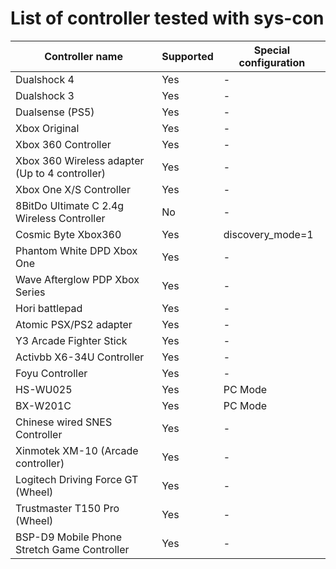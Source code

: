 # List of controller tested with sys-con
| Controller name         | Supported | Special configuration |
|-------------------------|-----------|-----------------------|
| Dualshock 4 | Yes | - |
| Dualshock 3 | Yes | - |
| Dualsense (PS5) | Yes | - |
| Xbox Original | Yes | - |
| Xbox 360 Controller | Yes | - |
| Xbox 360 Wireless adapter (Up to 4 controller) | Yes | - |
| Xbox One X/S Controller | Yes | - |
| 8BitDo Ultimate C 2.4g Wireless Controller  | No | - |
| Cosmic Byte Xbox360 | Yes | discovery_mode=1 |
| Phantom White DPD Xbox One | Yes | - |
| Wave Afterglow PDP Xbox Series | Yes | - |
| Hori battlepad | Yes | - |
| Atomic PSX/PS2 adapter | Yes | - |
| Y3 Arcade Fighter Stick | Yes | - |
| Activbb X6-34U Controller | Yes | - |
| Foyu Controller | Yes | - |
| HS-WU025 | Yes | PC Mode |
| BX-W201C | Yes | PC Mode |
| Chinese wired SNES Controller | Yes | - |
| Xinmotek XM-10 (Arcade controller) | Yes | - |
| Logitech Driving Force GT (Wheel) | Yes | - |
| Trustmaster T150 Pro (Wheel) | Yes | - |
| BSP-D9 Mobile Phone Stretch Game Controller | Yes | - |
